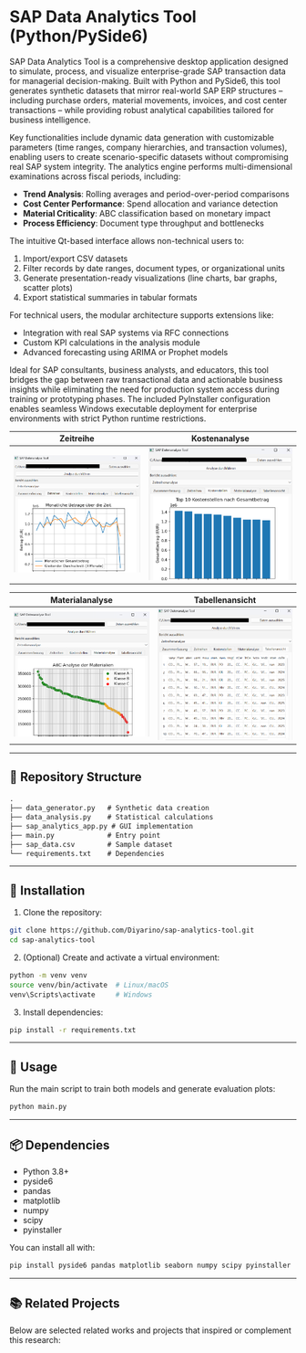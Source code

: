 
# SAP Data Analytics Tool (Python/PySide6)

SAP Data Analytics Tool is a comprehensive desktop application designed to simulate, process, and visualize enterprise-grade SAP transaction data for managerial decision-making. Built with Python and PySide6, this tool generates synthetic datasets that mirror real-world SAP ERP structures – including purchase orders, material movements, invoices, and cost center transactions – while providing robust analytical capabilities tailored for business intelligence.

Key functionalities include dynamic data generation with customizable parameters (time ranges, company hierarchies, and transaction volumes), enabling users to create scenario-specific datasets without compromising real SAP system integrity. The analytics engine performs multi-dimensional examinations across fiscal periods, including:  
- **Trend Analysis**: Rolling averages and period-over-period comparisons  
- **Cost Center Performance**: Spend allocation and variance detection  
- **Material Criticality**: ABC classification based on monetary impact  
- **Process Efficiency**: Document type throughput and bottlenecks  

The intuitive Qt-based interface allows non-technical users to:  
1) Import/export CSV datasets  
2) Filter records by date ranges, document types, or organizational units  
3) Generate presentation-ready visualizations (line charts, bar graphs, scatter plots)  
4) Export statistical summaries in tabular formats  

For technical users, the modular architecture supports extensions like:  
- Integration with real SAP systems via RFC connections  
- Custom KPI calculations in the analysis module  
- Advanced forecasting using ARIMA or Prophet models  

Ideal for SAP consultants, business analysts, and educators, this tool bridges the gap between raw transactional data and actionable business insights while eliminating the need for production system access during training or prototyping phases. The included PyInstaller configuration enables seamless Windows executable deployment for enterprise environments with strict Python runtime restrictions. 

Zeitreihe             |  Kostenanalyse
:-------------------------:|:-------------------------:
![](assets/zeitreihe.png)  |  ![](assets/kostenstelle.png)

Materialanalyse             |  Tabellenansicht
:-------------------------:|:-------------------------:
![](assets/marktanalyse.png)  |  ![](assets/tabelle.png)

---

## 📂 Repository Structure
```
.
├── data_generator.py   # Synthetic data creation
├── data_analysis.py    # Statistical calculations
├── sap_analytics_app.py # GUI implementation
├── main.py             # Entry point
├── sap_data.csv        # Sample dataset
└── requirements.txt    # Dependencies

```

---

## 🧩 Installation

1. Clone the repository:

```bash
git clone https://github.com/Diyarino/sap-analytics-tool.git
cd sap-analytics-tool
```

2. (Optional) Create and activate a virtual environment:

```bash
python -m venv venv
source venv/bin/activate  # Linux/macOS
venv\Scripts\activate     # Windows
```

3. Install dependencies:

```bash
pip install -r requirements.txt
```

---

## 🔧 Usage

Run the main script to train both models and generate evaluation plots:

```bash
python main.py
```

---

## 📦 Dependencies

* Python 3.8+
* pyside6
* pandas
* matplotlib
* numpy
* scipy
* pyinstaller

You can install all with:

```bash
pip install pyside6 pandas matplotlib seaborn numpy scipy pyinstaller
```

---

## 📚 Related Projects 

Below are selected related works and projects that inspired or complement this research:








